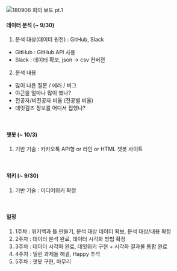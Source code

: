 
![180906 회의 보드 pt.1](https://github.com/DataItGirlsWiki/dataitgirlswiki.github.io/blob/master/Dialog/pic_180905_01.jpg?raw=true)

#### 데이터 분석 (~ 9/30)

1. 분석 대상(데이터 원천) : GitHub, Slack
  - GitHub : GitHub API 사용
  - Slack : 데이터 확보, json → csv 컨버젼
2. 분석 내용
  - 많이 나욘 질문 / 에러 / 버그
  - 야근을 얼마나 많이 했나?
  - 전공자/비전공자 비율 (전공별 비율)
  - 데잇걸즈 정보를 어디서 접했나?
  
<br>

#### 챗봇 (~ 10/3)

1. 기반 기술 : 카카오톡 API형 or 라인 or HTML 챗봇 사이트

<br>

#### 위키 (~ 9/30)

1. 기반 기술 : 미디어위키 확정

<br>

#### 일정

1. 1주차 : 위키백과 틀 만들기, 분석 대상 데이터 확보, 분석 대상/내용 확정
2. 2주차 : 데이터 분석 완료, 데이터 시각화 방법 확정
3. 3주차 : 데이터 시각화 완료, 데잇위키 구현 + 시각화 결과물 통합 완료
4. 4주차 : 밀린 과제들 해결, Happy 추석
5. 5주차 : 챗봇 구현, 마무리
